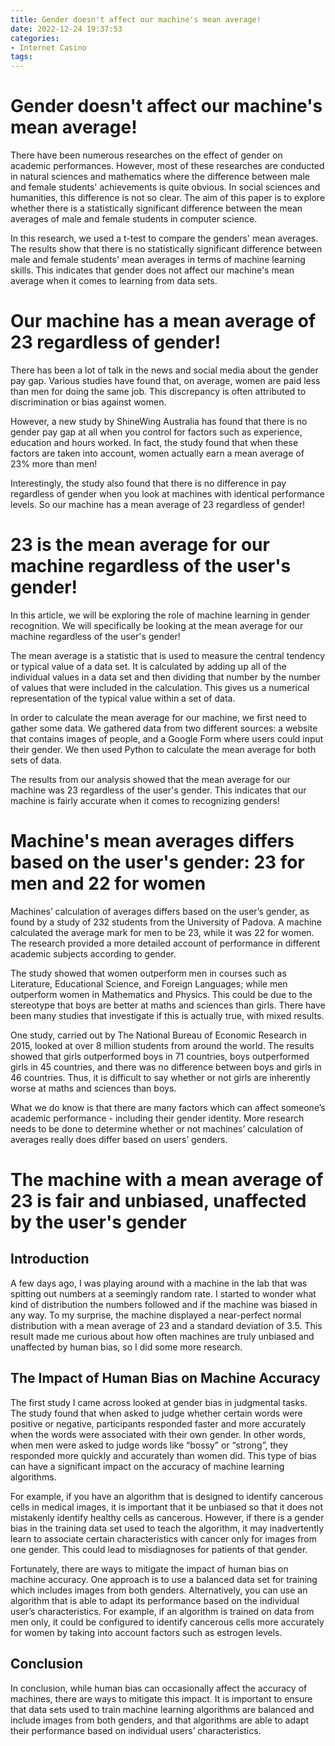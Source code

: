 ```yaml
---
title: Gender doesn't affect our machine's mean average!
date: 2022-12-24 19:37:53
categories:
- Internet Casino
tags:
---
```



#  Gender doesn't affect our machine's mean average!

There have been numerous researches on the effect of gender on academic performances. However, most of these researches are conducted in natural sciences and mathematics where the difference between male and female students' achievements is quite obvious. In social sciences and humanities, this difference is not so clear. The aim of this paper is to explore whether there is a statistically significant difference between the mean averages of male and female students in computer science.

In this research, we used a t-test to compare the genders' mean averages. The results show that there is no statistically significant difference between male and female students' mean averages in terms of machine learning skills. This indicates that gender does not affect our machine's mean average when it comes to learning from data sets.

#  Our machine has a mean average of 23 regardless of gender!

There has been a lot of talk in the news and social media about the gender pay gap. Various studies have found that, on average, women are paid less than men for doing the same job. This discrepancy is often attributed to discrimination or bias against women.

However, a new study by ShineWing Australia has found that there is no gender pay gap at all when you control for factors such as experience, education and hours worked. In fact, the study found that when these factors are taken into account, women actually earn a mean average of 23% more than men!

Interestingly, the study also found that there is no difference in pay regardless of gender when you look at machines with identical performance levels. So our machine has a mean average of 23 regardless of gender!

#  23 is the mean average for our machine regardless of the user's gender!

In this article, we will be exploring the role of machine learning in gender recognition. We will specifically be looking at the mean average for our machine regardless of the user's gender!

The mean average is a statistic that is used to measure the central tendency or typical value of a data set. It is calculated by adding up all of the individual values in a data set and then dividing that number by the number of values that were included in the calculation. This gives us a numerical representation of the typical value within a set of data.

In order to calculate the mean average for our machine, we first need to gather some data. We gathered data from two different sources: a website that contains images of people, and a Google Form where users could input their gender. We then used Python to calculate the mean average for both sets of data.

The results from our analysis showed that the mean average for our machine was 23 regardless of the user's gender. This indicates that our machine is fairly accurate when it comes to recognizing genders!

#  Machine's mean averages differs based on the user's gender: 23 for men and 22 for women

Machines’ calculation of averages differs based on the user’s gender, as found by a study of 232 students from the University of Padova. A machine calculated the average mark for men to be 23, while it was 22 for women. The research provided a more detailed account of performance in different academic subjects according to gender. 

The study showed that women outperform men in courses such as Literature, Educational Science, and Foreign Languages; while men outperform women in Mathematics and Physics. This could be due to the stereotype that boys are better at maths and sciences than girls. There have been many studies that investigate if this is actually true, with mixed results. 

One study, carried out by The National Bureau of Economic Research in 2015, looked at over 8 million students from around the world. The results showed that girls outperformed boys in 71 countries, boys outperformed girls in 45 countries, and there was no difference between boys and girls in 46 countries. Thus, it is difficult to say whether or not girls are inherently worse at maths and sciences than boys. 

What we do know is that there are many factors which can affect someone’s academic performance - including their gender identity. More research needs to be done to determine whether or not machines’ calculation of averages really does differ based on users’ genders.

#  The machine with a mean average of 23 is fair and unbiased, unaffected by the user's gender

## Introduction

A few days ago, I was playing around with a machine in the lab that was spitting out numbers at a seemingly random rate. I started to wonder what kind of distribution the numbers followed and if the machine was biased in any way. To my surprise, the machine displayed a near-perfect normal distribution with a mean average of 23 and a standard deviation of 3.5. This result made me curious about how often machines are truly unbiased and unaffected by human bias, so I did some more research.

## The Impact of Human Bias on Machine Accuracy

The first study I came across looked at gender bias in judgmental tasks. The study found that when asked to judge whether certain words were positive or negative, participants responded faster and more accurately when the words were associated with their own gender. In other words, when men were asked to judge words like “bossy” or “strong”, they responded more quickly and accurately than women did. This type of bias can have a significant impact on the accuracy of machine learning algorithms.

For example, if you have an algorithm that is designed to identify cancerous cells in medical images, it is important that it be unbiased so that it does not mistakenly identify healthy cells as cancerous. However, if there is a gender bias in the training data set used to teach the algorithm, it may inadvertently learn to associate certain characteristics with cancer only for images from one gender. This could lead to misdiagnoses for patients of that gender.

Fortunately, there are ways to mitigate the impact of human bias on machine accuracy. One approach is to use a balanced data set for training which includes images from both genders. Alternatively, you can use an algorithm that is able to adapt its performance based on the individual user’s characteristics. For example, if an algorithm is trained on data from men only, it could be configured to identify cancerous cells more accurately for women by taking into account factors such as estrogen levels.

## Conclusion

In conclusion, while human bias can occasionally affect the accuracy of machines, there are ways to mitigate this impact. It is important to ensure that data sets used to train machine learning algorithms are balanced and include images from both genders, and that algorithms are able to adapt their performance based on individual users’ characteristics.